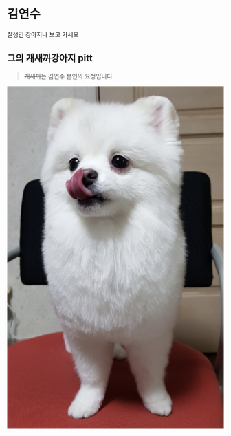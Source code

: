 # 김연수

잘생긴 강아지나 보고 가세요 <p>

## 그의 ~~개새끼~~강아지 pitt
> ~~개새끼~~는 김연수 본인의 요청입니다

![pitt the puppy](../Images/PITT_YSK.png)
